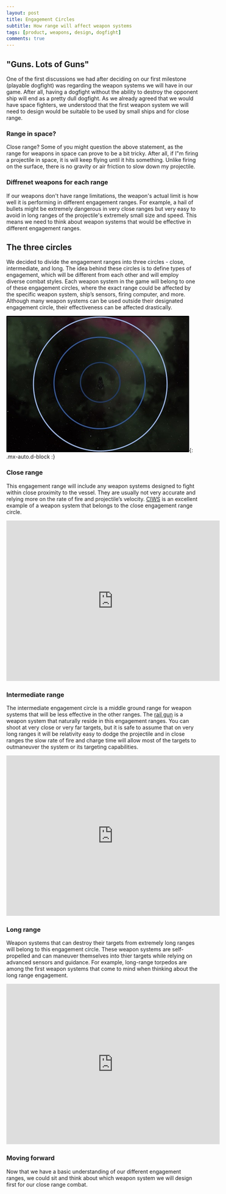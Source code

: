 ```yaml
---
layout: post
title: Engagement Circles 
subtitle: How range will affect weapon systems
tags: [product, weapons, design, dogfight]
comments: true
---
```


## "Guns. Lots of Guns"

One of the first discussions we had after deciding on our first milestone (playable dogfight) was regarding the weapon systems we will have in our game. After all, having a dogfight without the ability to destroy the opponent ship will end as a pretty dull dogfight. As we already agreed that we would have space fighters, we understood that the first weapon system we will need to design would be suitable to be used by small ships and for close range.

### Range in space?

Close range? Some of you might question the above statement, as the range for weapons in space can prove to be a bit tricky. After all, if I"m firing a projectile in space, it is will keep flying until it hits something. Unlike firing on the surface, there is no gravity or air friction to slow down my projectile.


### Diffrenet weapons for each range

If our weapons don't have range limitations, the weapon's actual limit is how well it is performing in different engagement ranges. For example, a hail of bullets might be extremely dangerous in very close ranges but very easy to avoid in long ranges of the projectile's extremely small size and speed.
This means we need to think about weapon systems that would be effective in different engagement ranges. 

## The three circles 

We decided to divide the engagement ranges into three circles - close, intermediate, and long. The idea behind these circles is to define types of engagement, which will be different from each other and will employ diverse combat styles. Each weapon system in the game will belong to one of these engagement circles, where the exact range could be affected by the specific weapon system, ship’s sensors, firing computer, and more. Although many weapon systems can be used outside their designated engagement circle, their effectiveness can be affected drastically.  

![Engagement-Circles](/assets/img/Engagement-Circles.jpg){: .mx-auto.d-block :}

### Close range 
This engagement range will include any weapon systems designed to fight within close proximity to the vessel. They are usually not very accurate and relying more on the rate of fire and projectile’s velocity. [CIWS]( https://en.wikipedia.org/wiki/Close-in_weapon_system) is an excellent example of a weapon system that belongs to the close engagement range circle. 

<iframe width="560" height="420" src="https://www.youtube.com/watch?v=SfyNz2I02Vs" frameborder="0" allowfullscreen></iframe>

### Intermediate range
The intermediate engagement circle is a middle ground range for weapon systems that will be less effective in the other ranges.  The [rail gun]( https://en.wikipedia.org/wiki/Railgun) is a weapon system that naturally reside in this engagement ranges. You can shoot at very close or very far targets, but it is safe to assume that on very long ranges it will be relativity easy to dodge the projectile and in close ranges the slow rate of fire and charge time will allow most of the targets to outmaneuver the system or its targeting capabilities. 

<iframe width="560" height="420" src="https://www.youtube.com/watch?v=O2QqOvFMG_A" frameborder="0" allowfullscreen></iframe>

### Long range
Weapon systems that can destroy their targets from extremely long ranges will belong to this engagement circle. These weapon systems are self-propelled and can maneuver themselves into thier targets while relying on advanced sensors and guidance. For example, long-range torpedos are among the first weapon systems that come to mind when thinking about the long range engagement.

<iframe width="560" height="420" src="https://www.youtube.com/watch?v=CpElvkhw_tk" frameborder="0" allowfullscreen></iframe>

### Moving forward

Now that we have a basic understanding of our different engagement ranges, we could sit and think about which weapon system we will design first for our close range combat. 





